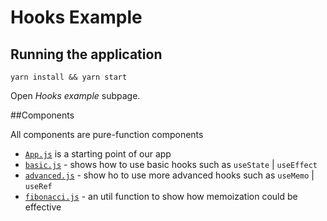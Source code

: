 # Hooks Example

## Running the application

```
yarn install && yarn start
```

Open _Hooks example_ subpage.

##Components

All components are pure-function components

- [`App.js`]('./App,js') is a starting point of our app
- [`basic.js`]('./basic.js) - shows how to use basic hooks such as `useState` | `useEffect`
- [`advanced.js`]('./advanced.js') - show ho to use more advanced hooks such as `useMemo` | `useRef`
- [`fibonacci.js`]('./fibonacci.js') - an util function to show how memoization could be effective
